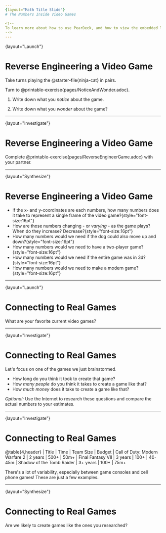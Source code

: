 ```yaml
---
{layout="Math Title Slide"}
# The Numbers Inside Video Games

<!--
To learn more about how to use PearDeck, and how to view the embedded links on these slides without going into present mode visit https://help.peardeck.com/en
-->
---
```

{layout="Launch"}
# Reverse Engineering a Video Game

Take turns playing the @starter-file{ninja-cat} in pairs.

Turn to @printable-exercise{pages/NoticeAndWonder.adoc}. 

1. Write down what you _notice_ about the game.

1. Write down what you _wonder_ about the game?

<!--
This pedagogy has a @link{https://www.learning-space.org/Page/96, rich grounding in literature}, and is used throughout this course. In the "Notice" phase, students are asked to crowd-source their observations. No observation is too small or too silly! By listening to other students' observations, students may find themselves taking a closer look at the game. The "Wonder" phase involves students raising questions, but they must also explain the context for those questions. Sharon Hessney (moderator for the NYTimes excellent @link{https://www.nytimes.com/column/whats-going-on-in-this-graph, What's going on in this Graph?} activity) sometimes calls this "what do you wonder...and *why*?". Both of these phases should be done in groups or as a whole class, with adequate time given to each.
-->

---
{layout="Investigate"}
# Reverse Engineering a Video Game

Complete @printable-exercise{pages/ReverseEngineerGame.adoc} with your partner.

<!-- 
Common Misconceptions:
- Students are likely to describe what the character is _doing_, as opposed to _what changes_. For example: "The dog is moving to the left" is not actualy describing the property being changed (position, place, location, etc).
- Students may write down what they _hope_ is changeable, as opposed to what actually changes. It's common for students to say they cat's costume is changing, because they assume the cat will somehow "level up" if they get enough points.
-->

---
{layout="Synthesize"}
# Reverse Engineering a Video Game

- If the x- and y-coordinates are each numbers, how many numbers does it take to represent a single frame of the video game?{style="font-size:16pt"}
- How are those numbers changing - or _varying_ - as the game plays? When do they increase? Decrease?{style="font-size:16pt"}
- How many numbers would we need if the dog could also move up and down?{style="font-size:16pt"}
- How many numbers would we need to have a two-player game?{style="font-size:16pt"}
- How many numbers would we need if the entire game was in 3d?{style="font-size:16pt"}
- How many numbers would we need to make a modern game?{style="font-size:16pt"}

---
{layout="Launch"}
# Connecting to Real Games 

What are your favorite current video games?

<!--
	Project their list on the board and select one to discuss as a class.
-->

---
{layout="Investigate"}
# Connecting to Real Games 

Let's focus on one of the games we just brainstormed.

* How long do you think it took to create that game?
* How _many people_ do you think it takes to create a game like that?
* How _much money_ does it take to create a game like that?

*Optional:* Use the Internet to research these questions and compare the actual numbers to your estimates.

---
{layout="Investigate"}
# Connecting to Real Games 

@table{4,header}
| Title								| Time		| Team Size 	| Budget
| Call of Duty: Modern Warfare 2	| 2 years	| 500+			| 50m+
| Final Fantasy VII					| 3 years	| 100+			| 40-45m
| Shadow of the Tomb Raider			| 3+ years	| 100+			| 75m+

There's a lot of variability, especially between game consoles and cell phone games! These are just a few examples.


<!--
The goal here is not to discourage students from the possibility of eventually creating a game like their favorite game, but to manage expectations given our limited resources (time, money, and people).  By starting with this game project, students are learning transferable skills that can help them later on in learning new programming languages and creating bigger projects.
-->

---
{layout="Synthesize"}
# Connecting to Real Games 

Are we likely to create games like the ones you researched?

<!--
The 3d, two-player version of NinjaCat needed a lot more numbers than the simple one you saw here, _but the actual concepts at work are the same_. Even if we don't have time to make games like the ones we chose here, you'll learn the same concepts just by making a simpler one.
-->

